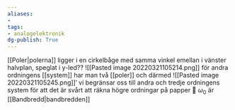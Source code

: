 ```yaml
---
aliases: 
- 
tags: 
- analogelektronik
dg-publish: True
---
```

[[Poler|polerna]] ligger i en cirkelbåge med samma vinkel emellan i vänster halvplan, speglat i y-led??
![[Pasted image 20220321105214.png]]
för andra ordningens [[system]] har man två [[poler]] och därmed 
![[Pasted image 20220321105245.png]]‘
vi begränsar oss till andra och tredje ordningens system för att det är svårt att räkna högre ordningar på papper 🤪
$\omega_{0}$ är [[Bandbredd|bandbredden]]